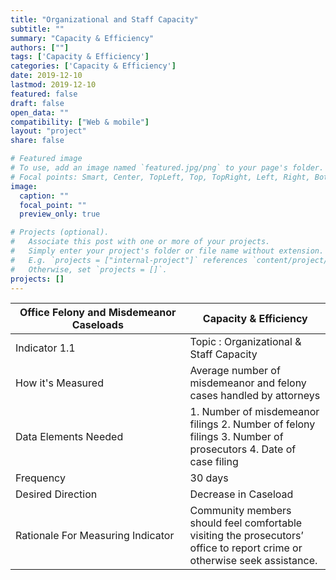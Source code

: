 ```yaml
---
title: "Organizational and Staff Capacity"
subtitle: ""
summary: "Capacity & Efficiency"
authors: [""]
tags: ['Capacity & Efficiency']
categories: ['Capacity & Efficiency']
date: 2019-12-10
lastmod: 2019-12-10
featured: false
draft: false
open_data: ""
compatibility: ["Web & mobile"]
layout: "project"
share: false

# Featured image
# To use, add an image named `featured.jpg/png` to your page's folder.
# Focal points: Smart, Center, TopLeft, Top, TopRight, Left, Right, BottomLeft, Bottom, BottomRight.
image:
  caption: ""
  focal_point: ""
  preview_only: true

# Projects (optional).
#   Associate this post with one or more of your projects.
#   Simply enter your project's folder or file name without extension.
#   E.g. `projects = ["internal-project"]` references `content/project/deep-learning/index.md`.
#   Otherwise, set `projects = []`.
projects: []
---
```






| Office Felony and Misdemeanor Caseloads | Capacity & Efficiency                                                                                |
|-----------------------------------|---------------------------------------------------------------------------------------------------------------------------|
| Indicator 1.1                  | Topic : Organizational & Staff Capacity                                                                                      |
| How it's Measured                 | Average number of misdemeanor and felony cases handled by attorneys                                                       |
| Data Elements Needed              | 1. Number of misdemeanor filings 2. Number of felony filings 3. Number of prosecutors 4. Date of case filing              |
| Frequency                         | 30 days                                                                                                                   |
| Desired Direction                 | Decrease in Caseload
| Rationale For Measuring Indicator | Community members should feel comfortable visiting the prosecutors’ office to report crime or otherwise seek assistance\. |


